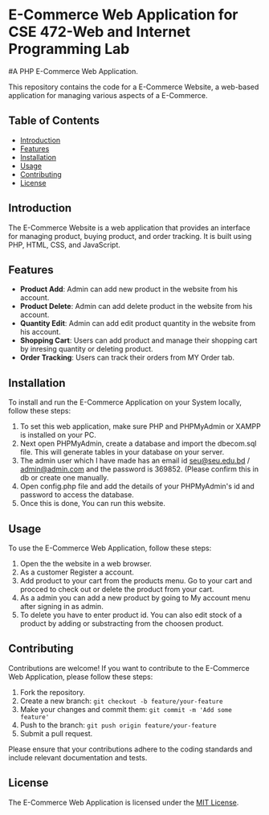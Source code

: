 E-Commerce Web Application for CSE 472-Web and Internet Programming  Lab  
==================================================================

#A PHP E-Commerce Web Application.


This repository contains the code for a E-Commerce Website, a web-based application for managing various aspects of a E-Commerce.

## Table of Contents

- [Introduction](#introduction)
- [Features](#features)
- [Installation](#installation)
- [Usage](#usage)
- [Contributing](#contributing)
- [License](#license)

## Introduction

The E-Commerce Website is a web application that provides an interface for managing product, buying product, and order tracking. It is built using PHP, HTML, CSS, and JavaScript.

## Features

- **Product Add**: Admin can add new product in the website from his account.
- **Product Delete**: Admin can add delete product in the website from his account.
- **Quantity Edit**: Admin can add edit product quantity in the website from his account.
- **Shopping Cart**: Users can add product and manage their shopping cart by inresing quantity or deleting product.
- **Order Tracking**: Users can track their orders from MY Order tab.

## Installation

To install and run the E-Commerce Application on your System locally, follow these steps:


1. To set this web application, make sure PHP and PHPMyAdmin or XAMPP is installed on your PC.
2. Next open PHPMyAdmin, create a database and import the dbecom.sql file. This will generate tables in your database on your server.
3. The admin user which I have made has an email id seu@seu.edu.bd / admin@admin.com and the password is 369852. (Please confirm this in db or create one manually.
4. Open config.php file and add the details of your PHPMyAdmin's id and password to access the database.
5. Once this is done, You can run this website.

## Usage

To use the E-Commerce Web Application, follow these steps:

1. Open the the website in a web browser.
2. As a customer Register a account.
3. Add product to your cart from the products menu. Go to your cart and procced to check out or delete the product from your cart.
4. As a admin you can add a new product by going to My account menu after signing in as admin.
5. To delete you have to enter product id. You can also edit stock of a product by adding or substracting from the choosen product.

## Contributing

Contributions are welcome! If you want to contribute to the E-Commerce Web Application, please follow these steps:

1. Fork the repository.
2. Create a new branch: `git checkout -b feature/your-feature`
3. Make your changes and commit them: `git commit -m 'Add some feature'`
4. Push to the branch: `git push origin feature/your-feature`
5. Submit a pull request.

Please ensure that your contributions adhere to the coding standards and include relevant documentation and tests.

## License

The E-Commerce Web Application is licensed under the [MIT License](LICENSE).

